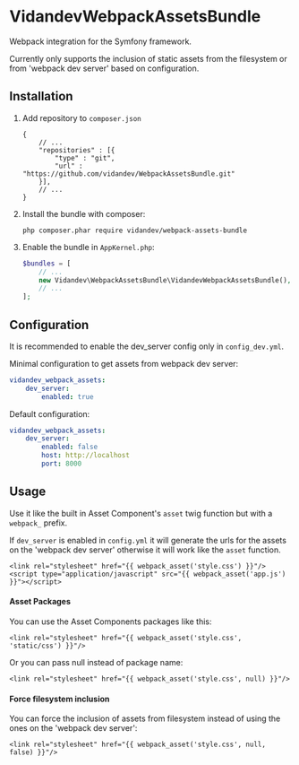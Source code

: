 # VidandevWebpackAssetsBundle
Webpack integration for the Symfony framework.

Currently only supports the inclusion of static assets from the filesystem or from 'webpack dev server' based on configuration.

## Installation
1. Add repository to ```composer.json```
    ```
    {
        // ...
        "repositories" : [{
            "type" : "git",
            "url" : "https://github.com/vidandev/WebpackAssetsBundle.git"
        }],
        // ...
    }
    ```
2. Install the bundle with composer:
    ```
    php composer.phar require vidandev/webpack-assets-bundle
    ```

3. Enable the bundle in ```AppKernel.php```:
    ```php
    $bundles = [
        // ...
        new Vidandev\WebpackAssetsBundle\VidandevWebpackAssetsBundle(),      
        // ...
    ];
    ```

## Configuration
It is recommended to enable the dev_server config only in ```config_dev.yml```.

Minimal configuration to get assets from webpack dev server:
```yaml
vidandev_webpack_assets:
    dev_server:
        enabled: true
```

Default configuration:
```yaml
vidandev_webpack_assets:
    dev_server:
        enabled: false
        host: http://localhost
        port: 8000
```


## Usage
Use it like the built in Asset Component's ```asset``` twig function but with a ```webpack_``` prefix.

If ```dev_server``` is enabled in ```config.yml``` it will generate the urls for the assets on the 'webpack dev server'
otherwise it will work like the ```asset``` function.

```twig
<link rel="stylesheet" href="{{ webpack_asset('style.css') }}"/>
<script type="application/javascript" src="{{ webpack_asset('app.js') }}"></script>
```

#### Asset Packages
You can use the Asset Components packages like this:
```twig
<link rel="stylesheet" href="{{ webpack_asset('style.css', 'static/css') }}"/>
```
Or you can pass null instead of package name:
```twig
<link rel="stylesheet" href="{{ webpack_asset('style.css', null) }}"/>
```
#### Force filesystem inclusion
You can force the inclusion of assets from filesystem instead of using the ones on the 'webpack dev server':
```twig
<link rel="stylesheet" href="{{ webpack_asset('style.css', null, false) }}"/>
```